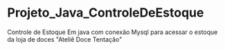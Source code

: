 # Projeto_Java_ControleDeEstoque
Controle de Estoque Em java com conexão Mysql para acessar o estoque da loja de doces "Ateliê Doce Tentação"
